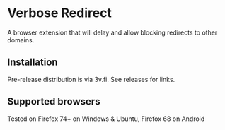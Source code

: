 # Verbose Redirect

A browser extension that will delay and allow blocking redirects to other domains.

## Installation

Pre-release distribution is via 3v.fi. See releases for links.

## Supported browsers

Tested on Firefox 74+ on Windows & Ubuntu, Firefox 68 on Android
